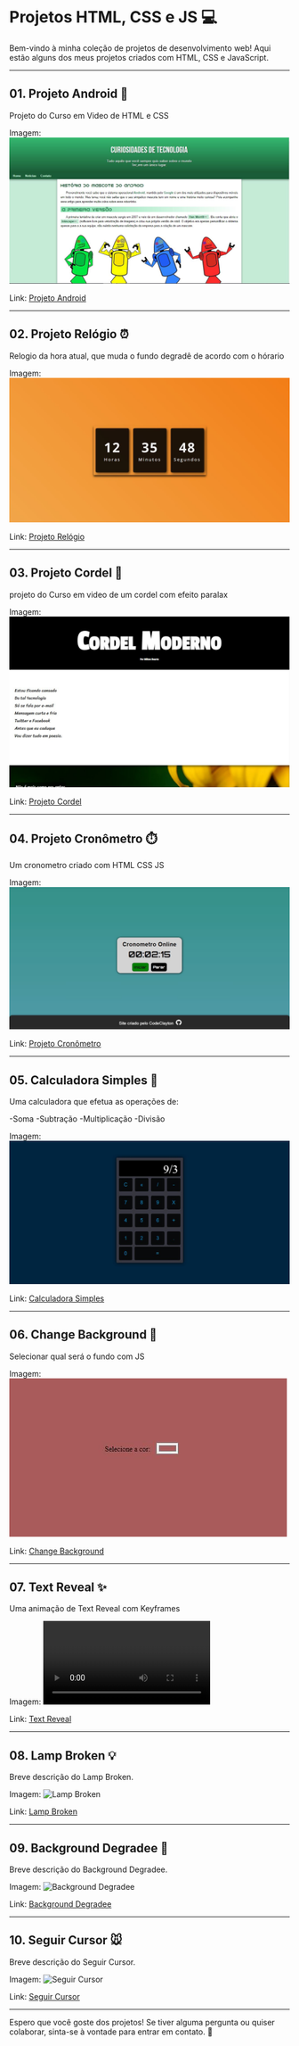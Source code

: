 # Projetos HTML, CSS e JS :computer:

Bem-vindo à minha coleção de projetos de desenvolvimento web! Aqui estão alguns dos meus projetos criados com HTML, CSS e JavaScript.

<hr>

## 01. Projeto Android :iphone:

Projeto do Curso em Video de HTML e CSS

Imagem:
![Projeto Android](01-Projeto-Android/Preview-Projeto-Android.JPG)

Link: [Projeto Android](https://codeclayton.github.io/Projetos-HTML-CSS-JS/01-Projeto-Android/#)

---

## 02. Projeto Relógio ⏰

Relogio da hora atual, que muda o fundo degradê de acordo com o hórario

Imagem:
![Projeto Relógio](02-Projeto-Relogio/Preview-Projeto-Relogio.JPG)

Link: [Projeto Relógio](https://codeclayton.github.io/Projetos-HTML-CSS-JS/02-Projeto-Relogio/)

---

## 03. Projeto Cordel :scroll:

projeto do Curso em video de um cordel com efeito paralax

Imagem:
![Projeto Cordel](03-projeto-cordel/Preview-projeto-cordel.JPG)

Link: [Projeto Cordel](https://codeclayton.github.io/Projetos-HTML-CSS-JS/03-projeto-cordel/)

---

## 04. Projeto Cronômetro ⏱️

Um cronometro criado com HTML CSS JS 

Imagem:
![Projeto Cronômetro](04-projeto-cronometro/Preview-Projeto-Cronometro.JPG)

Link: [Projeto Cronômetro](https://codeclayton.github.io/Projetos-HTML-CSS-JS/04-projeto-cronometro/)

---

## 05. Calculadora Simples 🧮

Uma calculadora que efetua as operações de:

-Soma
-Subtração
-Multiplicação
-Divisão

Imagem:
![Calculadora Simples](05-Calculadora-Simples/Preview-Calculadora-Simples.JPG)

Link: [Calculadora Simples](https://codeclayton.github.io/Projetos-HTML-CSS-JS/05-Calculadora-Simples/)

---

## 06. Change Background 🌈

Selecionar qual será o fundo com JS

Imagem:
![Change Background](06-Change-Background/Preview-Change-Background.JPG)

Link: [Change Background](https://codeclayton.github.io/Projetos-HTML-CSS-JS/06-Change-Background/)

---

## 07. Text Reveal ✨

Uma animação de Text Reveal com Keyframes 

Imagem:
![Text Reveal](07-Text-Reveal/Preview-Text-Reveal.mp4)

Link: [Text Reveal](https://codeclayton.github.io/Projetos-HTML-CSS-JS/07-Text-Reveal/)

---

## 08. Lamp Broken 💡

Breve descrição do Lamp Broken.

Imagem:
![Lamp Broken](link-da-imagem)

Link: [Lamp Broken](https://github.com/seu-usuario/08-Lamp-Broken)

---

## 09. Background Degradee 🌅

Breve descrição do Background Degradee.

Imagem:
![Background Degradee](link-da-imagem)

Link: [Background Degradee](https://github.com/seu-usuario/09-Background-Degradee)

---

## 10. Seguir Cursor 🐭

Breve descrição do Seguir Cursor.

Imagem:
![Seguir Cursor](link-da-imagem)

Link: [Seguir Cursor](https://github.com/seu-usuario/10-Seguir-Cursor)

---

Espero que você goste dos projetos! Se tiver alguma pergunta ou quiser colaborar, sinta-se à vontade para entrar em contato. :email:
